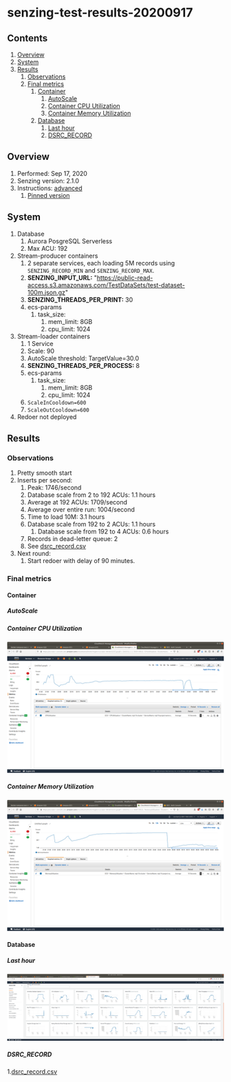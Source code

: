 # senzing-test-results-20200917

## Contents

1. [Overview](#overview)
1. [System](#system)
1. [Results](#results)
    1. [Observations](#observations)
    1. [Final metrics](#final-metrics)
        1. [Container](#container)
            1. [AutoScale](#autoscale)
            1. [Container CPU Utilization](#container-cpu-utilization)
            1. [Container Memory Utilization](#container-memory-utilization)
        1. [Database](#database)
           1. [Last hour](#last-hour)
           1. [DSRC_RECORD](#dsrc_record)

## Overview

1. Performed: Sep 17, 2020
1. Senzing version: 2.1.0
1. Instructions:
   [advanced](https://github.com/Senzing/docker-compose-aws-ecscli-demo/tree/master/docs/advanced)
    1. [Pinned version](https://github.com/Senzing/docker-compose-aws-ecscli-demo/tree/27864d0df56bab837a73f492efc4b713ee1b16da/docs/advanced)

## System

1. Database
    1. Aurora PosgreSQL Serverless
    1. Max ACU: 192
1. Stream-producer containers
    1. 2 separate services, each loading 5M records using `SENZING_RECORD_MIN` and `SENZING_RECORD_MAX`.
    1. **SENZING_INPUT_URL:** "https://public-read-access.s3.amazonaws.com/TestDataSets/test-dataset-100m.json.gz"
    1. **SENZING_THREADS_PER_PRINT:** 30
    1. ecs-params
        1. task_size:
            1. mem_limit: 8GB
            1. cpu_limit: 1024
1. Stream-loader containers
    1. 1 Service
    1. Scale: 90
    1. AutoScale threshold: TargetValue=30.0
    1. **SENZING_THREADS_PER_PROCESS:** 8
    1. ecs-params
        1. task_size:
            1. mem_limit: 8GB
            1. cpu_limit: 1024
    1. `ScaleInCooldown=600`
    1. `ScaleOutCooldown=600`
1. Redoer not deployed

## Results

### Observations

1. Pretty smooth start
1. Inserts per second:
    1. Peak: 1746/second
    1. Database scale from 2 to 192 ACUs: 1.1 hours
    1. Average at 192 ACUs: 1709/second
    1. Average over entire run: 1004/second
    1. Time to load 10M: 3.1 hours
    1. Database scale from 192 to 2 ACUs: 1.1 hours
        1. Database scale from 192 to 4 ACUs: 0.6 hours
    1. Records in dead-letter queue: 2
    1. See [dsrc_record.csv](data/dsrc_record.csv)
1. Next round:
    1. Start redoer with delay of 90 minutes.

### Final metrics

#### Container

##### AutoScale

##### Container CPU Utilization

![Container CPU Utilization](images/container-CPU-Utilization.png "Container CPU Utilization")

##### Container Memory Utilization

![Container Memory Utilization](images/container-Memory-Utilization.png "Container Memory Utilization")

#### Database

##### Last hour

![Database metrics](images/database-metrics.png "Database metrics")

##### DSRC_RECORD

1.[dsrc_record.csv](data/dsrc_record.csv)
